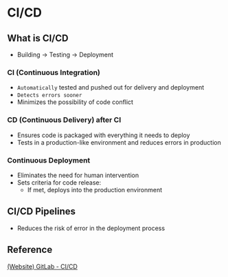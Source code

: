 # CI/CD

## What is CI/CD

- Building -> Testing -> Deployment

### CI (Continuous Integration)

- `Automatically` tested and pushed out for delivery and deployment
- `Detects errors sooner`
- Minimizes the possibility of code conflict

### CD (Continuous Delivery) after CI

- Ensures code is packaged with everything it needs to deploy
- Tests in a production-like environment and reduces errors in production

### Continuous Deployment

- Eliminates the need for human intervention
- Sets criteria for code release:
  - If met, deploys into the production environment

## CI/CD Pipelines

- Reduces the risk of error in the deployment process

## Reference

[(Website) GitLab - CI/CD](https://about.gitlab.com/topics/ci-cd/)
